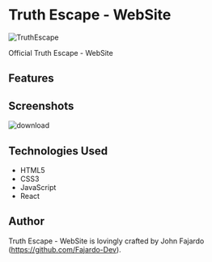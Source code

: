 # Truth Escape - WebSite

![TruthEscape](https://github.com/Fajardo-dev/TruthEscape-WebSite/assets/62899394/86a61954-8759-4389-b29e-2c91988089f9)

Official Truth Escape - WebSite

## Features


## Screenshots
![download](https://github.com/Fajardo-dev/TruthEscape-WebSite/assets/62899394/e38171ee-4c09-4d19-b4c6-40eba321a96d)

## Technologies Used

- HTML5
- CSS3
- JavaScript
- React

## Author

Truth Escape - WebSite is lovingly crafted by John Fajardo (https://github.com/Fajardo-Dev).
